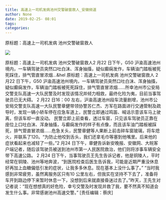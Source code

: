 ```yaml
---
title: 高速上一司机发病池州交警破窗救人_安徽频道
author: None
date: 2019-02-25- 08:01
tags: 
categories: 
---
```

原标题：高速上一司机发病 池州交警破窗救人
<!-- more -->
                
<img align="center" border="0" src="http://p2.ifengimg.com/a/2016/0810/204c433878d5cf9size1_w16_h16.png" />
                
            
原标题：高速上一司机发病 池州交警破窗救人2 月22 日下午，G50 沪渝高速池州境内，一车辆驾驶员突然口吐白沫、浑身抽搐，疑似癫痫发作，车辆油门踏板被死死踩住，排气管直冒浓烟…&hel
原标题：高速上一司机发病 池州交警破窗救人
2 月22 日下午，G50 沪渝高速池州境内，一车辆驾驶员突然口吐白沫、浑身抽搐，疑似癫痫发作，车辆油门踏板被死死踩住，排气管直冒浓烟……所幸池州市公安局交警支队高速一大队民警及时发现该情况并倾力相救，最终化险为夷，目前当事驾驶员已无大碍。
2 月22 日16：00 左右，沪渝高速池州段车流量剧增，池州市公安局交警支队高速一大队民警章健带领协警苏仁杰、方军在路面进行交通管制及疏导时，发现一辆小轿车停在应急车道上，民警立即通过鸣笛、喊话示意该车马上驶离，但该车却一直没动。
民警立即上前查看，透过车窗，只见该车驾驶员正靠在座位上口吐白沫、浑身抽搐，与癫痫发作的样子有点像，而且该车油门踏板被踩死，排气管直冒浓烟……危急关头，民警章健等人果断上前击碎车窗玻璃，将车熄火，并联系了120。“为防止他咬到舌头，我们还拿毛巾等塞到他嘴里。后来他的症状看起来也减轻了一些。”2 月24 日下午，章健告诉新安晚报、安徽网、大皖客户端记者，随后该驾驶员被送到池州市第一人民医院救治，他们则将涉事车辆安全带下高速公路。
2 月24 日下午，当事驾驶员王先生告诉记者，他是铜陵人，平时经常在铜陵、池州等地奔波，“到医院检查后医生告诉我，可能是近期严重没休息好再加上血糖偏低引发的症状，让我多多休息。现在基本上没什么事了。”
“当时我感到非常疲劳，虽然离服务区只有10 公里左右，但我实在坚持不下去了，准备将车开到路边停下来暂时休息一下，没想到后来就直接昏迷过去了。”昨天，王先生对记者说：“现在想想真的好危险，幸亏交警及时发现并救了我，要不然真不知道会发生什么事。非常感谢池州高速交警。”
[责任编辑：蔡庆]
            
